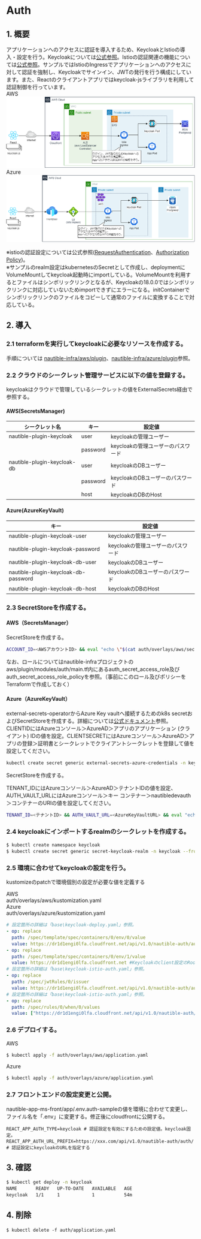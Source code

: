 
# Auth

## 1. 概要

アプリケーションへのアクセスに認証を導入するため、KeycloakとIstioの導入・設定を行う。Keycloakについては[公式参照](https://www.keycloak.org/)。Istioの認証関連の機能については[公式参照](https://istio.io/latest/docs/reference/config/security/)。サンプルではIstioのIngressでアプリケーションへのアクセスに対して認証を強制し、Keycloakでサインイン、JWTの発行を行う構成にしています。また、Reactのクライアントアプリではkeycloak-jsライブラリを利用して認証制御を行っています。  
AWS
![認証設定イメージ](keycloak-aws.png)
Azure
![認証設定イメージ](keycloak-azure.png)

※istioの認証設定については公式参照([RequestAuthentication](https://istio.io/latest/docs/reference/config/security/request_authentication/)、[Authorization Policy](https://istio.io/latest/docs/reference/config/security/authorization-policy/))。  
※サンプルのrealm設定はkubernetesのSecretとして作成し、deploymentにVolumeMountしてkeycloak起動時にimportしている。VolumeMountを利用するとファイルはシンボリックリンクとなるが、Keycloakの18.0.0ではシンボリックリンクに対応していないためimportできずにエラーになる。initContainerでシンボリックリンクのファイルをコピーして通常のファイルに変換することで対応している。

## 2. 導入

### 2.1 terraformを実行してkeycloakに必要なリソースを作成する。

手順については
[nautible-infra/aws/plugin](https://github.com/nautible/nautible-infra/tree/main/aws/plugin)、[nautible-infra/azure/plugin](https://github.com/nautible/nautible-infra/tree/main/azure/plugin)参照。  

### 2.2 クラウドのシークレット管理サービスに以下の値を登録する。

keycloakはクラウドで管理しているシークレットの値をExternalSecrets経由で参照する。

#### AWS(SecretsManager)

|  シークレット名  | キー |  設定値  |
| ---- | ---- | ---- |
| nautible-plugin-keycloak    | user | keycloakの管理ユーザー |
|                             | password | keycloakの管理ユーザーのパスワード |
| nautible-plugin-keycloak-db | user | keycloakのDBユーザー |
|                             | password| keycloakのDBユーザーのパスワード |
|                             | host| keycloakのDBのHost |

#### Azure(AzureKeyVault)

|  キー |  設定値  |
| ---- | ---- |
| nautible-plugin-keycloak-user | keycloakの管理ユーザー |
| nautible-plugin-keycloak-password | keycloakの管理ユーザーのパスワード |
| nautible-plugin-keycloak-db-user | keycloakのDBユーザー |
| nautible-plugin-keycloak-db-password| keycloakのDBユーザーのパスワード |
| nautible-plugin-keycloak-db-host| keycloakのDBのHost |

### 2.3 SecretStoreを作成する。

#### AWS（SecretsManager）

SecretStoreを作成する。

```bash
ACCOUNT_ID=<AWSアカウントID> && eval "echo \"$(cat auth/overlays/aws/secretstore.yaml)\"" | kubectl apply -f -
```

なお、ロールについてはnautible-infraプロジェクトのaws/plugin/modules/auth/main.tf内にあるauth_secret_access_role及びauth_secret_access_role_policyを参照。（事前にこのロール及びポリシーをTerraformで作成しておく）

#### Azure（AzureKeyVault）

external-secrets-operatorからAzure Key vaultへ接続するためのk8s secretおよびSecretStoreを作成する。詳細については[公式ドキュメント](https://external-secrets.io/)参照。CLIENTIDにはAzureコンソール＞AzureAD＞アプリのアプリケーション (クライアント) IDの値を設定。CLIENTSECRETにはAzureコンソール＞AzureAD＞アプリの登録＞証明書とシークレットでクライアントシークレットを登録して値を設定してください。

```bash
kubectl create secret generic external-secrets-azure-credentials -n keycloak --from-literal=$CLIENTID --from-literal=$CLIENTSECRET
```

SecretStoreを作成する。

TENANT_IDにはAzureコンソール＞AzureAD＞テナントIDの値を設定、AUTH_VAULT_URLにはAzureコンソール＞キー コンテナー＞nautibledevauth＞コンテナーのURIの値を設定してください。

```bash
TENANT_ID=<テナントID> && AUTH_VAULT_URL=<AzureKeyVaultURL> && eval "echo \"$(cat auth/overlays/azure/secretstore.yaml)\"" | kubectl apply -f -
```

### 2.4 keycloakにインポートするrealmのシークレットを作成する。
```bash
$ kubectl create namespace keycloak
$ kubectl create secret generic secret-keycloak-realm -n keycloak --from-file=auth/base/realm.json
```

### 2.5 環境に合わせてkeycloakの設定を行う。  
kustomizeのpatchで環境個別の設定が必要な値を定義する

AWS  
auth/overlays/aws/kustomization.yaml  
Azure  
auth/overlays/azure/kustomization.yaml

```yaml
# 設定箇所の詳細は「base\keycloak-deploy.yaml」参照。
- op: replace
  path: /spec/template/spec/containers/0/env/0/value
  value: https://dr1d1engi0lfa.cloudfront.net/api/v1.0/nautible-auth/auth #Keycloakのrealm設定のfrontend urlを設定する
- op: replace
  path: /spec/template/spec/containers/0/env/1/value
  value: https://dr1d1engi0lfa.cloudfront.net #Keycloakのclient設定のRoot urlを設定する
# 設定箇所の詳細は「base\keycloak-istio-auth.yaml」参照。
- op: replace
  path: /spec/jwtRules/0/issuer
  value: https://dr1d1engi0lfa.cloudfront.net/api/v1.0/nautible-auth/auth/realms/nautible-auth # istioのRequestAuthentication設定のissuerにkeycloakのURLを指定する
# 設定箇所の詳細は「base\keycloak-istio-auth.yaml」参照。
- op: replace
  path: /spec/rules/0/when/0/values
  value: ["https://dr1d1engi0lfa.cloudfront.net/api/v1.0/nautible-auth/auth/realms/nautible-auth"] # istioのAuthorizationPolicy設定のrequest.auth.claims[iss]にkeycloakのURLを指定する

```
  
### 2.6 デプロイする。
AWS
```bash
$ kubectl apply -f auth/overlays/aws/application.yaml
```

Azure
```bash
$ kubectl apply -f auth/overlays/azure/application.yaml
```

### 2.7 フロントエンドの設定変更と公開。

nautible-app-ms-front/app/.env.auth-sampleの値を環境に合わせて変更し、ファイル名を「.env」に変更する。修正後にcloudfrontに公開する。
```
REACT_APP_AUTH_TYPE=keycloak # 認証設定を有効にするための設定値。keycloak固定。
REACT_APP_AUTH_URL_PREFIX=https://xxx.com/api/v1.0/nautible-auth/auth/ # 認証設定にkeycloakのURLを指定する
```

## 3. 確認

```bash
$ kubectl get deploy -n keycloak
NAME       READY   UP-TO-DATE   AVAILABLE   AGE
keycloak   1/1     1            1           54m
```

## 4. 削除

```
$ kubectl delete -f auth/application.yaml
```
